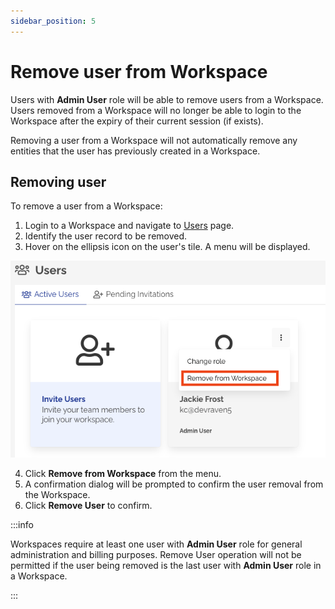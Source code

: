 ```yaml
---
sidebar_position: 5
---
```


# Remove user from Workspace

Users with **Admin User** role will be able to remove users from a Workspace. Users removed from a Workspace will no longer be able to login to the Workspace after the expiry of their current session (if exists).

Removing a user from a Workspace will not automatically remove any entities that the user has previously created in a Workspace. 

## Removing user

To remove a user from a Workspace:

1. Login to a Workspace and navigate to [Users](https://app.devraven.io/app/users) page.
2. Identify the user record to be removed.
3. Hover on the ellipsis icon on the user's tile. A menu will be displayed.

![Remove user from Workspace](/img/remove-user.png)

4. Click **Remove from Workspace** from the menu.
5. A confirmation dialog will be prompted to confirm the user removal from the Workspace.
6. Click **Remove User** to confirm.

:::info

Workspaces require at least one user with **Admin User** role for general administration and billing purposes. Remove User operation will not be permitted if the user being removed is the last user with **Admin User** role in a Workspace.

:::